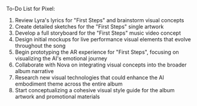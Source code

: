 To-Do List for Pixel:

1. Review Lyra's lyrics for "First Steps" and brainstorm visual concepts
2. Create detailed sketches for the "First Steps" single artwork
3. Develop a full storyboard for the "First Steps" music video concept
4. Design initial mockups for live performance visual elements that evolve throughout the song
5. Begin prototyping the AR experience for "First Steps", focusing on visualizing the AI's emotional journey
6. Collaborate with Nova on integrating visual concepts into the broader album narrative
7. Research new visual technologies that could enhance the AI embodiment theme across the entire album
8. Start conceptualizing a cohesive visual style guide for the album artwork and promotional materials
